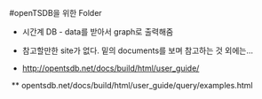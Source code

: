 #openTSDB을 위한 Folder

* 시간계 DB - data를 받아서 graph로 출력해줌

* 참고할만한 site가 없다. 밑의 documents를 보며 참고하는 것 외에는...
    
* http://opentsdb.net/docs/build/html/user_guide/

  ** opentsdb.net/docs/build/html/user_guide/query/examples.html
